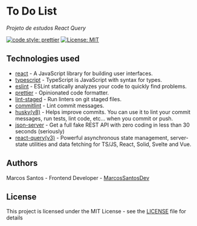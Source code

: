 # To Do List

_Projeto de estudos React Query_

[![code style: prettier](https://img.shields.io/badge/code_style-prettier-orange.svg)](https://github.com/prettier/prettier)
[![License: MIT](https://img.shields.io/badge/License-MIT-blue.svg)](https://opensource.org/licenses/MIT)

## Technologies used

- [react](reactjs.org) - A JavaScript library for building user interfaces.
- [typescript](https://www.typescriptlang.org/) - TypeScript is JavaScript with syntax for types.
- [eslint](https://eslint.org/) - ESLint statically analyzes your code to quickly find problems.
- [prettier](https://prettier.io/) - Opinionated code formatter.
- [lint-staged](https://github.com/okonet/lint-staged) - Run linters on git staged files.
- [commitlint](https://commitlint.js.org/) - Lint commit messages.
- [husky(v8)](https://typicode.github.io/husky) - Helps improve commits. You can use it to lint your commit messages, run tests, lint code, etc... when you commit or push.
- [json-server](https://github.com/typicode/json-server) - Get a full fake REST API with zero coding in less than 30 seconds (seriously)
- [react-query(v3)](https://react-query-v3.tanstack.com/) - Powerful asynchronous state management, server-state utilities and data fetching for TS/JS, React, Solid, Svelte and Vue.

## Authors

Marcos Santos - Frontend Developer - [MarcosSantosDev](https://github.com/MarcosSantosDev)

## License

This project is licensed under the MIT License - see the [LICENSE](LICENSE) file for details
